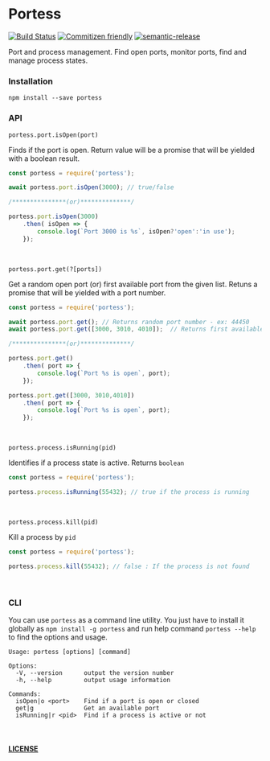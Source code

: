 # Portess

[![Build Status](https://travis-ci.org/learnbuildrepeat/portess.svg?branch=master)](https://travis-ci.org/learnbuildrepeat/portess) [![Commitizen friendly](https://img.shields.io/badge/commitizen-friendly-brightgreen.svg)](http://commitizen.github.io/cz-cli/) [![semantic-release](https://img.shields.io/badge/%20%20%F0%9F%93%A6%F0%9F%9A%80-semantic--release-e10079.svg)](https://github.com/semantic-release/semantic-release)


Port and process management. Find open ports, monitor ports, find and manage process states.

### Installation
`npm install --save portess`

### API

`portess.port.isOpen(port)`

Finds if the port is open. Return value will be a promise that will be yielded with a boolean result.

```js
const portess = require('portess');

await portess.port.isOpen(3000); // true/false

/***************(or)**************/

portess.port.isOpen(3000)
    .then( isOpen => {
        console.log(`Port 3000 is %s`, isOpen?'open':'in use');
    });

```
<br/>

`portess.port.get(?[ports])`

Get a random open port (or) first available port from the given list. Retuns a promise that will be yielded with a port number.

```js
const portess = require('portess');

await portess.port.get(); // Returns random port number - ex: 44450
await portess.port.get([3000, 3010, 4010]);  // Returns first available port from the given list- ex: 3010 (if 3000 is in use)

/***************(or)**************/

portess.port.get() 
    .then( port => {
        console.log(`Port %s is open`, port);
    });

portess.port.get([3000, 3010,4010]) 
    .then( port => {
        console.log(`Port %s is open`, port);
    });
```
<br/>

`portess.process.isRunning(pid)`

Identifies if a process state is active. Returns `boolean`

```js
const portess = require('portess');

portess.process.isRunning(55432); // true if the process is running
```
<br/>

`portess.process.kill(pid)`

Kill a process by `pid`

```js
const portess = require('portess');

portess.process.kill(55432); // false : If the process is not found
```
<br/>

### CLI
You can use `portess` as a command line utility. You just have to install it globally as `npm install -g portess` and run help command `portess --help` to find the options and usage.

```
Usage: portess [options] [command]

Options:
  -V, --version      output the version number
  -h, --help         output usage information

Commands:
  isOpen|o <port>    Find if a port is open or closed
  get|g              Get an available port
  isRunning|r <pid>  Find if a process is active or not
```
&nbsp;
#### [LICENSE](./LICENSE)
